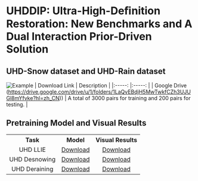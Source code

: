 # UHDDIP: Ultra-High-Deﬁnition Restoration: New Benchmarks and A Dual Interaction Prior-Driven Solution

## UHD-Snow dataset and UHD-Rain dataset
![Example](Figs/mask.png)
| Download Link | Description | 
|:-----: |:-----: |
| Google Drive (https://drive.google.com/drive/u/1/folders/1LaQvEBdjH5MwTwkfCZh3UJUGl8mYfvke?hl=zh_CN)) | A total of 3000 pairs for training and 200 pairs for testing. |

## Pretraining Model and Visual Results
<table>
  <tr>
    <th align="center">Task</th>
    <th align="center">Model</th>
    <th align="center">Visual Results</th>
  </tr>
  <tr>
    <td align="center">UHD LLIE</td>
    <td align="center"><a href="https://drive.google.com/drive/u/0/folders/15ku_UDp1_5Uht6IZvs8Lol8A4-oJEMiv">Download</a></td>
    <td align="center"><a href="https://drive.google.com/drive/u/0/folders/15ku_UDp1_5Uht6IZvs8Lol8A4-oJEMiv">Download</a></td>
  </tr>
  <tr>
    <td align="center">UHD Desnowing</td>
    <td align="center"><a href="https://drive.google.com/drive/u/0/folders/15ku_UDp1_5Uht6IZvs8Lol8A4-oJEMiv">Download</a></td>
    <td align="center"><a href="https://drive.google.com/drive/u/0/folders/15ku_UDp1_5Uht6IZvs8Lol8A4-oJEMiv">Download</a></td>
  </tr>
  <tr>
     <td align="center">UHD Deraining</td>
    <td align="center"><a href="https://drive.google.com/drive/u/0/folders/15ku_UDp1_5Uht6IZvs8Lol8A4-oJEMiv">Download</a></td>
    <td align="center"><a href="https://drive.google.com/drive/u/0/folders/15ku_UDp1_5Uht6IZvs8Lol8A4-oJEMiv">Download</a></td>
  </tr>
</table>

